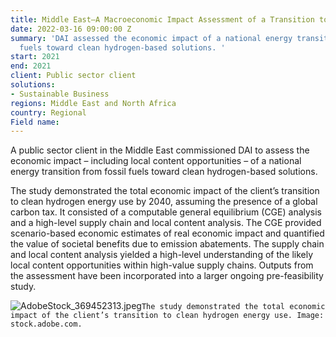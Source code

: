 ```yaml
---
title: Middle East—A Macroeconomic Impact Assessment of a Transition to Green Hydrogen
date: 2022-03-16 09:00:00 Z
summary: 'DAI assessed the economic impact of a national energy transition from fossil
  fuels toward clean hydrogen-based solutions. '
start: 2021
end: 2021
client: Public sector client
solutions:
- Sustainable Business
regions: Middle East and North Africa
country: Regional
Field name: 
---
```


A public sector client in the Middle East commissioned DAI to assess the economic impact – including local content opportunities – of a national energy transition from fossil fuels toward clean hydrogen-based solutions.

The study demonstrated the total economic impact of the client’s transition to clean hydrogen energy use by 2040, assuming the presence of a global carbon tax. It consisted of a computable general equilibrium (CGE) analysis and a high-level supply chain and local content analysis. The CGE provided scenario-based economic estimates of real economic impact and quantified the value of societal benefits due to emission abatements. The supply chain and local content analysis yielded a high-level understanding of the likely local content opportunities within high-value supply chains. Outputs from the assessment have been incorporated into a larger ongoing pre-feasibility study.

![AdobeStock_369452313.jpeg](/uploads/AdobeStock_369452313.jpeg)`The study demonstrated the total economic impact of the client’s transition to clean hydrogen energy use. Image: stock.adobe.com.`
